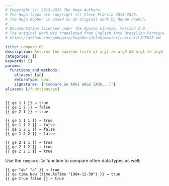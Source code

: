 ```yaml
---
# Copyright (c) 2013–2025 The Hugo Authors.
# The Hugo logos are copyright (c) Steve Francia 2013–2025.
# The Hugo Gopher is based on an original work by Renée French.
#
# Documentation licensed under the Apache License, Version 2.0.
# The original work was translated from English into Brazilian Portuguese.
# https://github.com/gohugoio/hugoDocs/blob/master/content/LICENSE.md

title: compare.Ge
description: Returns the boolean truth of arg1 >= arg2 && arg1 >= arg3.
categories: []
keywords: []
params:
  functions_and_methods:
    aliases: [ge]
    returnType: bool
    signatures: ['compare.Ge ARG1 ARG2 [ARG...]']
aliases: [/functions/ge]
---
```


```go-html-template
{{ ge 1 1 }} → true
{{ ge 1 2 }} → false
{{ ge 2 1 }} → true

{{ ge 1 1 1 }} → true
{{ ge 1 1 2 }} → false
{{ ge 1 2 1 }} → false
{{ ge 1 2 2 }} → false

{{ ge 2 1 1 }} → true
{{ ge 2 1 2 }} → true
{{ ge 2 2 1 }} → true
```

Use the `compare.Ge` function to compare other data types as well:

```go-html-template
{{ ge "ab" "a" }} → true
{{ ge time.Now (time.AsTime "1964-12-30") }} → true
{{ ge true false }} → true
```
